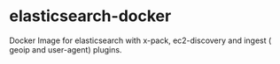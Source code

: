 # elasticsearch-docker

Docker Image for elasticsearch with x-pack, ec2-discovery and ingest ( geoip and user-agent) plugins.
